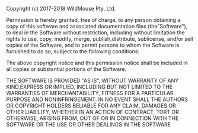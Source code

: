 Copyright (c) 2017-2018 WildMouse Pty. Ltd.

Permission is hereby granted, free of charge, to any person obtaining a copy of this software and associated documentation files (the"Software"), to deal in the Software without restriction, including without limitation the rights to use, copy, modify, merge, publish,distribute, sublicense, and/or sell copies of the Software, and to permit persons to whom the Software is furnished to do so, subject to the following conditions:

The above copyright notice and this permission notice shall be included in all copies or substantial portions of the Software.

THE SOFTWARE IS PROVIDED "AS IS", WITHOUT WARRANTY OF ANY KIND,EXPRESS OR IMPLIED, INCLUDING BUT NOT LIMITED TO THE WARRANTIES OF MERCHANTABILITY, FITNESS FOR A PARTICULAR PURPOSE AND NONINFRINGEMENT. IN NO EVENT SHALL THE AUTHORS OR COPYRIGHT HOLDERS BELIABLE FOR ANY CLAIM, DAMAGES OR OTHER LIABILITY, WHETHER IN AN ACTION OF CONTRACT, TORT OR OTHERWISE, ARISING FROM, OUT OF OR IN CONNECTION WITH THE SOFTWARE OR THE USE OR OTHER DEALINGS IN THE SOFTWARE